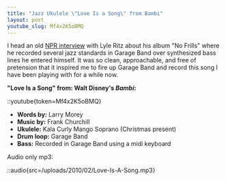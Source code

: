 ```yaml
---
title: "Jazz Ukulele \"Love Is a Song\" from Bambi"
layout: post
youtube_slug: Mf4x2K5oBMQ
---
```


I head an old [NPR interview](http://www.npr.org/templates/story/story.php?storyId=11858836) with Lyle Ritz about his album "No Frills" where he recorded several jazz standards in Garage Band over synthesized bass lines he entered himself. It was so clean, approachable, and free of pretension that it inspired me to fire up Garage Band and record this song I have been playing with for a while now.

<strong>"Love Is a Song" from: Walt Disney's <em>Bambi</em>:</strong>

::youtube{token=Mf4x2K5oBMQ}

- <strong>Words by:</strong> Larry Morey
- <strong>Music by:</strong> Frank Churchill
- <strong>Ukulele:</strong> Kala Curly Mango Soprano (Christmas present)
- <strong>Drum loop:</strong> Garage Band
- <strong>Bass:</strong> Recorded in Garage Band using a midi keyboard

Audio only mp3:

::audio{src=/uploads/2010/02/Love-Is-A-Song.mp3}